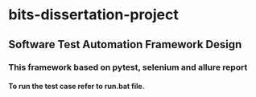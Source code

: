 # bits-dissertation-project
## Software Test Automation Framework Design
### This framework based on pytest, selenium  and allure report
#### To run the test case refer to run.bat file.
